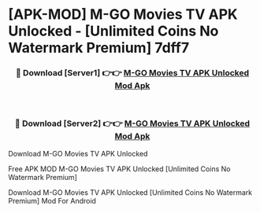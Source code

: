 # [APK-MOD] M-GO Movies TV APK Unlocked - [Unlimited Coins No Watermark Premium] 7dff7



<div align="center">
<h3>🔴 Download [Server1] 👉👉 <a href="https://momento.my/?title=M-GO_Movies_TV_APK_Unlocked">M-GO Movies TV APK Unlocked Mod Apk</a></h3><br>

<h3>🔴 Download [Server2] 👉👉 <a href="https://momento.my/?title=M-GO_Movies_TV_APK_Unlocked">M-GO Movies TV APK Unlocked Mod Apk</a></h3>
</div>



Download M-GO Movies TV APK Unlocked 

Free APK MOD M-GO Movies TV APK Unlocked [Unlimited Coins No Watermark Premium]

Download M-GO Movies TV APK Unlocked [Unlimited Coins No Watermark Premium] Mod For Android
